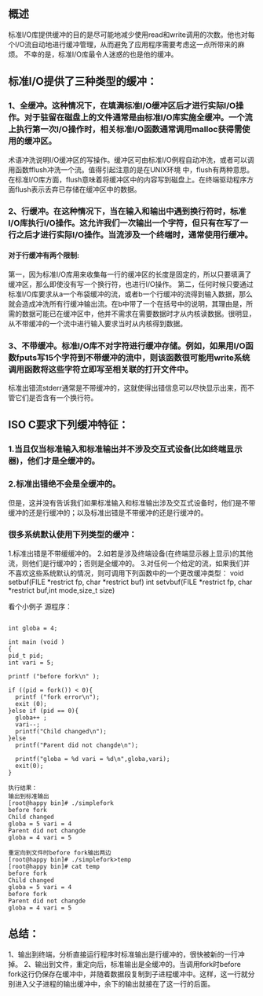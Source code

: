 

## 概述
 
标准I/O库提供缓冲的目的是尽可能地减少使用read和write调用的次数。他也对每个I/O流自动地进行缓冲管理，从而避免了应用程序需要考虑这一点所带来的麻烦。
不幸的是，标准I/O库最令人迷惑的也是他的缓冲。
## 标准I/O提供了三种类型的缓冲：
### 1、全缓冲。这种情况下，在填满标准I/O缓冲区后才进行实际I/O操作。对于驻留在磁盘上的文件通常是由标准I/O库实施全缓冲。一个流上执行第一次I/O操作时，相关标准I/O函数通常调用malloc获得需使用的缓冲区。
术语冲洗说明I/O缓冲区的写操作。缓冲区可由标准I/O例程自动冲洗，或者可以调用函数fflush冲洗一个流。值得引起注意的是在UNIX环境 中，flush有两种意思。
在标准I/O库方面，flush意味着将缓冲区中的内容写到磁盘上。在终端驱动程序方面flush表示丢弃已存储在缓冲区中的数据。

### 2、行缓冲。在这种情况下，当在输入和输出中遇到换行符时，标准I/O库执行I/O操作。这允许我们一次输出一个字符，但只有在写了一行之后才进行实际I/O操作。当流涉及一个终端时，通常使用行缓冲。

#### 对于行缓冲有两个限制:

第一，因为标准I/O库用来收集每一行的缓冲区的长度是固定的，所以只要填满了缓冲区，那么即使没有写一个换行符，也进行I/O操作。
第二，任何时候只要通过标准I/O库要求从a一个布袋缓冲的流，或者b一个行缓冲的流得到输入数据，那么就会造成冲洗所有行缓冲输出流。在b中带了一个在括号中的说明，其理由是，所需的数据可能已在缓冲区中，他并不需求在需要数据时才从内核读数据。很明显，从不带缓冲的一个流中进行输入要求当时从内核得到数据。

### 3、不带缓冲。标准I/O库不对字符进行缓冲存储。例如，如果用I/O函数fputs写15个字符到不带缓冲的流中，则该函数很可能用write系统调用函数将这些字符立即写至相关联的打开文件中。
标准出错流stderr通常是不带缓冲的，这就使得出错信息可以尽快显示出来，而不管它们是否含有一个换行符。
## ISO C要求下列缓冲特征：
### 1.当且仅当标准输入和标准输出并不涉及交互式设备(比如终端显示器)，他们才是全缓冲的。
### 2.标准出错绝不会是全缓冲的。
但是，这并没有告诉我们如果标准输入和标准输出涉及交互式设备时，他们是不带缓冲的还是行缓冲的；以及标准出错是不带缓冲的还是行缓冲的。

### 很多系统默认使用下列类型的缓冲：

1.标准出错是不带缓缓冲的。
2.如若是涉及终端设备(在终端显示器上显示)的其他流，则他们是行缓冲的；否则是全缓冲的。
3.对任何一个给定的流，如果我们并不喜欢这些系统默认的情况，则可调用下列函数中的一个更改缓冲类型：
void setbuf(FILE *restrict fp, char *restrict buf)
int setvbuf(FILE *restrict fp, char *restrict buf,int mode,size_t size)

看个小例子
源程序：
```

int globa = 4;

int main (void )
{
pid_t pid;
int vari = 5;

printf ("before fork\n" );

if ((pid = fork()) < 0){
  printf ("fork error\n");
  exit (0);
}else if (pid == 0){
  globa++ ;
  vari--;
  printf("Child changed\n");
}else
  printf("Parent did not changde\n");

  printf("globa = %d vari = %d\n",globa,vari);
  exit(0);
}

执行结果：
输出到标准输出
[root@happy bin]# ./simplefork
before fork
Child changed
globa = 5 vari = 4
Parent did not changde
globa = 4 vari = 5

重定向到文件时before fork输出两边
[root@happy bin]# ./simplefork>temp
[root@happy bin]# cat temp
before fork
Child changed
globa = 5 vari = 4
before fork
Parent did not changde
globa = 4 vari = 5
```
## 总结：
1、输出到终端，分析直接运行程序时标准输出是行缓冲的，很快被新的一行冲掉。
2、输出到文件，重定向后，标准输出是全缓冲的。当调用fork时before fork这行仍保存在缓冲中，并随着数据段复制到子进程缓冲中。这样，这一行就分别进入父子进程的输出缓冲中，余下的输出就接在了这一行的后面。
